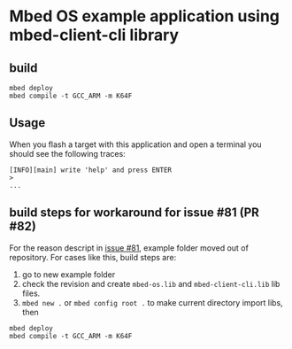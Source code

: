 # Mbed OS example application using mbed-client-cli library

## build

```
mbed deploy
mbed compile -t GCC_ARM -m K64F
```


## Usage

When you flash a target with this application and open a terminal you should see the following traces:

```
[INFO][main] write 'help' and press ENTER
>
...
```


## build steps for workaround for issue #81 (PR #82)

For the reason descript in [issue #81](https://github.com/ARMmbed/mbed-client-cli/issues/81), example folder moved out
of repository.
For cases like this, build steps are:
1. go to new example folder
2. check the revision and create `mbed-os.lib` and `mbed-client-cli.lib` lib files.
3. `mbed new .` or `mbed config root .` to make current directory import libs, then
```
mbed deploy
mbed compile -t GCC_ARM -m K64F
```
